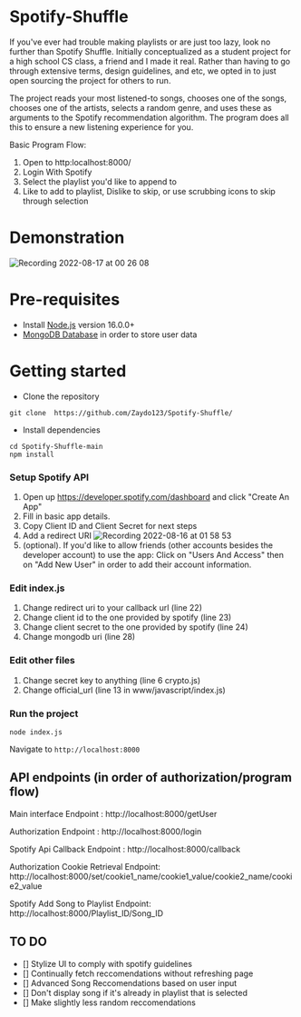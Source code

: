 # Spotify-Shuffle

If you've ever had trouble making playlists or are just too lazy, look no further than Spotify Shuffle. Initially conceptualized as a student project for a high school CS class, a friend and I made it real. Rather than having to go through extensive terms, design guidelines, and etc, we opted in to just open sourcing the project for others to run. 

The project reads your most listened-to songs, chooses one of the songs, chooses one of the artists, selects a random genre, and uses these as arguments to the Spotify recommendation algorithm. The program does all this to ensure a new listening experience for you.


Basic Program Flow:

1. Open to http:localhost:8000/ 
2. Login With Spotify
3. Select the playlist you'd like to append to
4. Like to add to playlist, Dislike to skip, or use scrubbing icons to skip through selection

# Demonstration
![Recording 2022-08-17 at 00 26 08](https://user-images.githubusercontent.com/26662362/185041432-0cb30883-4aa1-4dae-88b6-d0eff53f8455.gif)


# Pre-requisites
- Install [Node.js](https://nodejs.org/en/) version 16.0.0+
- [MongoDB Database](https://www.mongodb.com/) in order to store user data 

# Getting started
- Clone the repository
```
git clone  https://github.com/Zaydo123/Spotify-Shuffle/
```
- Install dependencies
```
cd Spotify-Shuffle-main
npm install
```

### Setup Spotify API
 1. Open up https://developer.spotify.com/dashboard and click "Create An App"
 2. Fill in basic app details.
 3. Copy Client ID and Client Secret for next steps
 4. Add a redirect URI
 ![Recording 2022-08-16 at 01 58 53](https://user-images.githubusercontent.com/26662362/184817093-0ac51ce4-21b7-4b98-8dd0-70ddeaba1c8c.gif)
 5. (optional). If you'd like to allow friends (other accounts besides the developer account) to use the app: Click on "Users And Access" then on "Add New User" in order to add their account information.

### Edit index.js 
 1. Change redirect uri to your callback url (line 22)
 2. Change client id to the one provided by spotify (line 23)
 3. Change client secret to the one provided by spotify (line 24)
 4. Change mongodb uri (line 28)

### Edit other files
 1. Change secret key to anything (line 6 crypto.js)
 2. Change official_url (line 13 in www/javascript/index.js)

### Run the project
```
node index.js
```
  Navigate to `http://localhost:8000`

## API endpoints (in order of authorization/program flow)
 
  Main interface Endpoint : http://localhost:8000/getUser 
 
  Authorization Endpoint : http://localhost:8000/login
  
  Spotify Api Callback Endpoint : http://localhost:8000/callback
  
  Authorization Cookie Retrieval Endpoint: http://localhost:8000/set/cookie1_name/cookie1_value/cookie2_name/cookie2_value
  
  Spotify Add Song to Playlist Endpoint: http://localhost:8000/Playlist_ID/Song_ID
  
 ## TO DO
 - [] Stylize UI to comply with spotify guidelines
 - [] Continually fetch reccomendations without refreshing page
 - [] Advanced Song Reccomendations based on user input
 - [] Don't display song if it's already in playlist that is selected
 - [] Make slightly less random reccomendations
